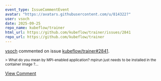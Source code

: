 ```yaml
---
event_type: IssueCommentEvent
avatar: "https://avatars.githubusercontent.com/u/814322?"
user: vsoch
date: 2025-09-25
repo_name: kubeflow/trainer
html_url: https://github.com/kubeflow/trainer/issues/2841
repo_url: https://github.com/kubeflow/trainer
---
```


<a href='https://github.com/vsoch' target='_blank'>vsoch</a> commented on issue <a href='https://github.com/kubeflow/trainer/issues/2841' target='_blank'>kubeflow/trainer#2841</a>.

<small>> What do you mean by MPI-enabled application? mpirun just needs to be installed in the container image ?...</small>

<a href='https://github.com/kubeflow/trainer/issues/2841' target='_blank'>View Comment</a>